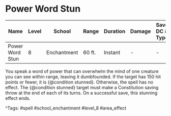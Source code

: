 # Power Word Stun

| Name | Level | School | Range | Duration | Damage | Save DC & Type |
|------|-------|--------|-------|----------|--------|----------------|
| Power Word Stun | 8 | Enchantment | 60 ft. | Instant | - | - |

You speak a word of power that can overwhelm the mind of one creature you can see within range, leaving it dumbfounded. If the target has 150 hit points or fewer, it is {@condition stunned}. Otherwise, the spell has no effect. The {@condition stunned} target must make a Constitution saving throw at the end of each of its turns. On a successful save, this stunning effect ends.

^Tags: #spell #school_enchantment #level_8 #area_effect